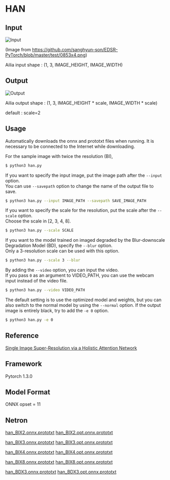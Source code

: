 # HAN

## Input

![Input](input.png)

(Image from https://github.com/sanghyun-son/EDSR-PyTorch/blob/master/test/0853x4.png)

Ailia input shape : (1, 3, IMAGE_HEIGHT, IMAGE_WIDTH)  

## Output

![Output](output.png)

Ailia output shape : (1, 3, IMAGE_HEIGHT * scale, IMAGE_WIDTH * scale)

default : scale=2

## Usage
Automatically downloads the onnx and prototxt files when running.
It is necessary to be connected to the Internet while downloading.

For the sample image with twice the resolution (BI),
``` bash
$ python3 han.py
```

If you want to specify the input image, put the image path after the `--input` option.  
You can use `--savepath` option to change the name of the output file to save.
```bash
$ python3 han.py --input IMAGE_PATH --savepath SAVE_IMAGE_PATH
```

If you want to specify the scale for the resolution, put the scale after the `--scale` option.  
Choose the scale in [2, 3, 4, 8].
```bash
$ python3 han.py --scale SCALE 
```

If you want to the model trained on imaged degraded by the Blur-downscale Degradation Model (BD), specify the `--blur` option.  
Only a 3-resolution scale can be used with this option. 
```bash
$ python3 han.py --scale 3 --blur 
```

By adding the `--video` option, you can input the video.   
If you pass `0` as an argument to VIDEO_PATH, you can use the webcam input instead of the video file.

```bash
$ python3 han.py --video VIDEO_PATH
```

The default setting is to use the optimized model and weights, but you can also switch to the normal model by using the `--normal` option.
If the output image is entirely black, try to add the `-e 0` option.
``` bash
$ python3 han.py -e 0
```

## Reference

[Single Image Super-Resolution via a Holistic Attention Network](https://github.com/wwlCape/HAN.git)

## Framework

Pytorch 1.3.0

## Model Format

ONNX opset = 11

## Netron

[han_BIX2.onnx.prototxt](https://netron.app/?url=https://storage.googleapis.com/ailia-models/han/han_BIX2.onnx.prototxt)
[han_BIX2.opt.onnx.prototxt](https://netron.app/?url=https://storage.googleapis.com/ailia-models/han/han_BIX2.opt.onnx.prototxt)

[han_BIX3.onnx.prototxt](https://netron.app/?url=https://storage.googleapis.com/ailia-models/han/han_BIX3.onnx.prototxt)
[han_BIX3.opt.onnx.prototxt](https://netron.app/?url=https://storage.googleapis.com/ailia-models/han/han_BIX3.opt.onnx.prototxt)

[han_BIX4.onnx.prototxt](https://netron.app/?url=https://storage.googleapis.com/ailia-models/han/han_BIX4.onnx.prototxt)
[han_BIX4.opt.onnx.prototxt](https://netron.app/?url=https://storage.googleapis.com/ailia-models/han/han_BIX4.opt.onnx.prototxt)

[han_BIX8.onnx.prototxt](https://netron.app/?url=https://storage.googleapis.com/ailia-models/han/han_BIX8.onnx.prototxt)
[han_BIX8.opt.onnx.prototxt](https://netron.app/?url=https://storage.googleapis.com/ailia-models/han/han_BIX8.opt.onnx.prototxt)

[han_BDX3.onnx.prototxt](https://netron.app/?url=https://storage.googleapis.com/ailia-models/han/han_BDX3.onnx.prototxt)
[han_BDX3.opt.onnx.prototxt](https://netron.app/?url=https://storage.googleapis.com/ailia-models/han/han_BDX3.opt.onnx.prototxt)
